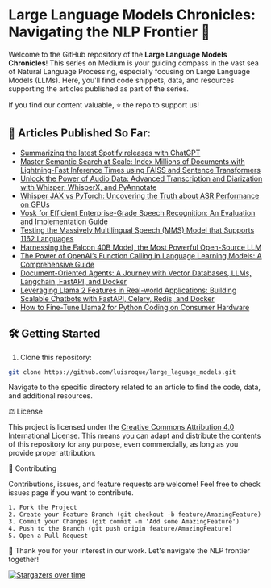 # Large Language Models Chronicles: Navigating the NLP Frontier 🚀

Welcome to the GitHub repository of the **Large Language Models Chronicles**! This series on Medium is your guiding compass in the vast sea of Natural Language Processing, especially focusing on Large Language Models (LLMs). Here, you'll find code snippets, data, and resources supporting the articles published as part of the series.

If you find our content valuable, ⭐️ the repo to support us!

## 📜 Articles Published So Far:

- [Summarizing the latest Spotify releases with ChatGPT](https://medium.com/towards-data-science/summarizing-the-latest-spotify-releases-with-chatgpt-553245a6df88)
- [Master Semantic Search at Scale: Index Millions of Documents with Lightning-Fast Inference Times using FAISS and Sentence Transformers](https://medium.com/towards-data-science/master-semantic-search-at-scale-index-millions-of-documents-with-lightning-fast-inference-times-fa395e4efd88)
- [Unlock the Power of Audio Data: Advanced Transcription and Diarization with Whisper, WhisperX, and PyAnnotate](https://medium.com/towards-data-science/unlock-the-power-of-audio-data-advanced-transcription-and-diarization-with-whisper-whisperx-and-ed9424307281)
- [Whisper JAX vs PyTorch: Uncovering the Truth about ASR Performance on GPUs](https://medium.com/towards-data-science/whisper-jax-vs-pytorch-uncovering-the-truth-about-asr-performance-on-gpus-8794ba7a42f5)
- [Vosk for Efficient Enterprise-Grade Speech Recognition: An Evaluation and Implementation Guide](https://medium.com/towards-data-science/vosk-for-efficient-enterprise-grade-speech-recognition-an-evaluation-and-implementation-guide-87a599217a6c)
- [Testing the Massively Multilingual Speech (MMS) Model that Supports 1162 Languages](https://medium.com/towards-data-science/testing-the-massively-multilingual-speech-mms-model-that-supports-1162-languages-5db957ee1602)
- [Harnessing the Falcon 40B Model, the Most Powerful Open-Source LLM](https://medium.com/towards-data-science/harnessing-the-falcon-40b-model-the-most-powerful-open-source-llm-f70010bc8a10)
- [The Power of OpenAI’s Function Calling in Language Learning Models: A Comprehensive Guide](https://medium.com/towards-data-science/the-power-of-openais-function-calling-in-language-learning-models-a-comprehensive-guide-cce8cd84dc3c)
- [Document-Oriented Agents: A Journey with Vector Databases, LLMs, Langchain, FastAPI, and Docker](https://towardsdatascience.com/document-oriented-agents-a-journey-with-vector-databases-llms-langchain-fastapi-and-docker-be0efcd229f4)
- [Leveraging Llama 2 Features in Real-world Applications: Building Scalable Chatbots with FastAPI, Celery, Redis, and Docker](https://medium.com/towards-data-science/leveraging-llama-2-features-in-real-world-applications-building-scalable-chatbots-with-fastapi-406f1cbeb935)
- [How to Fine-Tune Llama2 for Python Coding on Consumer Hardware](https://medium.com/towards-data-science/how-to-fine-tune-llama2-for-python-coding-on-consumer-hardware-46942fa3cf92)

## 🛠 Getting Started

1. Clone this repository:
```bash
git clone https://github.com/luisroque/large_laguage_models.git
```

Navigate to the specific directory related to an article to find the code, data, and additional resources.

⚖️  License

This project is licensed under the [Creative Commons Attribution 4.0 International License](https://creativecommons.org/licenses/by/4.0/). This means you can adapt and distribute the contents of this repository for any purpose, even commercially, as long as you provide proper attribution.

🤝 Contributing

Contributions, issues, and feature requests are welcome! Feel free to check issues page if you want to contribute.

    1. Fork the Project
    2. Create your Feature Branch (git checkout -b feature/AmazingFeature)
    3. Commit your Changes (git commit -m 'Add some AmazingFeature')
    4. Push to the Branch (git push origin feature/AmazingFeature)
    5. Open a Pull Request

🙌 Thank you for your interest in our work. Let's navigate the NLP frontier together!

[![Stargazers over time](https://starchart.cc/luisroque/large_laguage_models.svg)](https://starchart.cc/luisroque/large_laguage_models)
